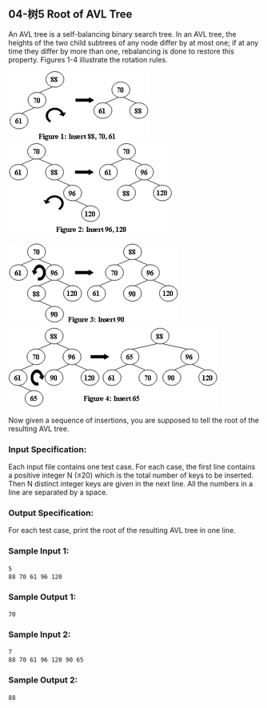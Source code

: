 ## 04-树5 Root of AVL Tree

An AVL tree is a self-balancing binary search tree. In an AVL tree, the heights of the two child subtrees of any node differ by at most one; if at any time they differ by more than one, rebalancing is done to restore this property. Figures 1-4 illustrate the rotation rules.   

![image][figure1] &nbsp;&nbsp;&nbsp;&nbsp; ![image][figure2]   

![image][figure3] &nbsp;&nbsp;&nbsp;&nbsp; ![image][figure4]   

Now given a sequence of insertions, you are supposed to tell the root of the resulting AVL tree.

### Input Specification:
Each input file contains one test case. For each case, the first line contains a positive integer N (≤20) which is the total number of keys to be inserted. Then N distinct integer keys are given in the next line. All the numbers in a line are separated by a space.

### Output Specification:
For each test case, print the root of the resulting AVL tree in one line.

### Sample Input 1:
```
5
88 70 61 96 120
```
### Sample Output 1:
```
70
```
### Sample Input 2:
```
7
88 70 61 96 120 90 65
```
### Sample Output 2:
```
88
```
   





[//]: # (pictures goes here)

[figure1]: <https://raw.githubusercontent.com/vfwz/mooc-data-structure-2019-spring/master/img/04-5-Root-of-AVL-Tree_01.png>
[figure2]: <https://raw.githubusercontent.com/vfwz/mooc-data-structure-2019-spring/master/img/04-5-Root-of-AVL-Tree_02.png>
[figure3]: <https://raw.githubusercontent.com/vfwz/mooc-data-structure-2019-spring/master/img/04-5-Root-of-AVL-Tree_03.png>
[figure4]: <https://raw.githubusercontent.com/vfwz/mooc-data-structure-2019-spring/master/img/04-5-Root-of-AVL-Tree_04.png>